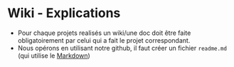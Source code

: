 # Wiki - Explications
- Pour chaque projets realisés un wiki/une doc doit être faite obligatoirement par celui qui a fait le projet correspondant.
- Nous opérons en utilisant notre github, il faut créer un fichier ``readme.md`` (qui utilise le [Markdown](https://fr.wikipedia.org/wiki/Markdown))
